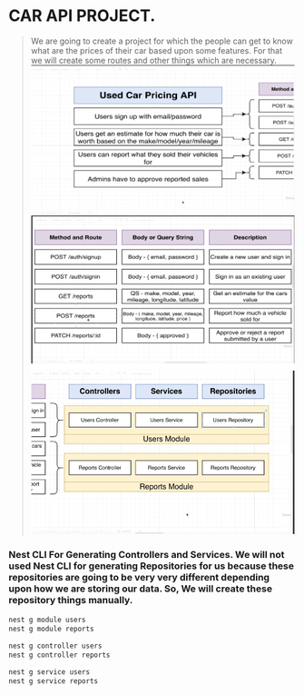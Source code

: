 # CAR API PROJECT.
> We are going to create a project for which the people can get to know what are the prices of their car based upon some features.
> For that we will create some routes and other things which are necessary.
![alt text](images/1st.png)
![alt text](images/2nd.png)
![alt text](images/3rd.png)

### Nest CLI For Generating Controllers and Services. We will not used Nest CLI for generating Repositories for us because these repositories are going to be very very different depending upon how we are storing our data. So, We will create these repository things manually.
```
nest g module users
nest g module reports
```
```
nest g controller users
nest g controller reports
```
```
nest g service users
nest g service reports
```